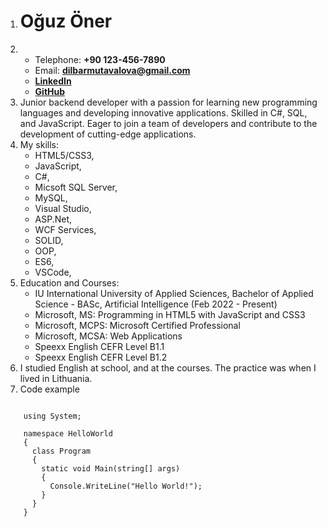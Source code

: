 1. # Oğuz Öner
1. + Telephone: **+90 123-456-7890**
   + Email: **dilbarmutavalova@gmail.com**
   + **[LinkedIn](https://www.linkedin.com/in/oner-oguz/)**
   + **[GitHub](https://github.com/ooner35)**
1. Junior backend developer with a passion for learning new programming languages and developing innovative applications. Skilled in C#, SQL, and JavaScript. Eager to join a team of developers and contribute to the development of cutting-edge applications.
1. My skills: 
   * HTML5/CSS3,
   * JavaScript,
   * C#,
   * Micsoft SQL Server, 
   * MySQL, 
   * Visual Studio, 
   * ASP.Net, 
   * WCF Services,
   * SOLID, 
   * OOP, 
   * ES6, 
   * VSCode,
1. Education and Courses:
   * IU International University of Applied Sciences, Bachelor of Applied Science - BASc, Artificial Intelligence (Feb 2022 - Present)
   * Microsoft, MS: Programming in HTML5 with JavaScript and CSS3
   * Microsoft, MCPS: Microsoft Certified Professional
   * Microsoft, MCSA: Web Applications
   * Speexx English CEFR Level B1.1
   * Speexx English CEFR Level B1.2
3. I studied English at school, and at the courses. The practice was when I lived in Lithuania.
4. Code example

```

    using System;

    namespace HelloWorld
    {
      class Program
      {
        static void Main(string[] args)
        {
          Console.WriteLine("Hello World!");    
        }
      }
    }
         
```
